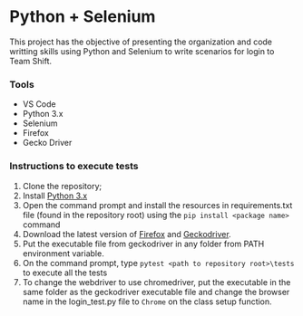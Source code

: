 # Python + Selenium

This project has the objective of presenting the organization and code writting skills using Python and Selenium to write scenarios for login to Team Shift.

### Tools
  - VS Code
  - Python 3.x
  - Selenium
  - Firefox
  - Gecko Driver

### Instructions to execute tests
1. Clone the repository;
2. Install [Python 3.x](https://www.python.org/downloads/)
3. Open the command prompt and install the resources in requirements.txt file (found in the repository root) using the `pip install <package name>` command
4. Download the latest version of [Firefox](https://www.mozilla.org/pt-BR/firefox/new/) and [Geckodriver](https://github.com/mozilla/geckodriver/releases).
5. Put the executable file from geckodriver in any folder from PATH environment variable.
6. On the command prompt, type `pytest <path to repository root>\tests` to execute all the tests
7. To change the webdriver to use chromedriver, put the executable in the same folder as the geckodriver executable file and change the browser name in the login_test.py file to `Chrome` on the class setup function.